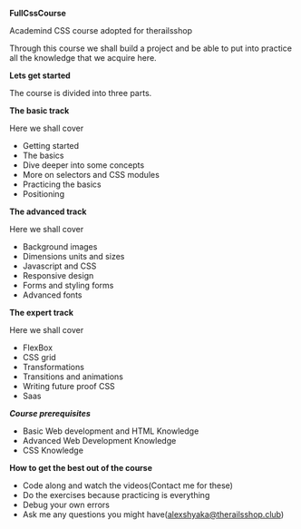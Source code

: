 **FullCssCourse**

Academind CSS course adopted for therailsshop

Through this course we shall build a project and be able to put into practice all the knowledge that we acquire here.

**Lets get started**

The course is divided into three parts.

**The basic track**

  Here we shall cover

  * Getting started
  * The basics
  * Dive deeper into some concepts
  * More on selectors and CSS modules
  * Practicing the basics
  * Positioning

**The advanced track**

  Here we shall cover

  * Background images
  * Dimensions units and sizes
  * Javascript and CSS
  * Responsive design
  * Forms and styling forms
  * Advanced fonts

**The expert track**

  Here we shall cover

  * FlexBox
  * CSS grid
  * Transformations
  * Transitions and animations
  * Writing future proof CSS
  * Saas

***Course prerequisites***

  * Basic Web development and HTML Knowledge
  * Advanced Web Development Knowledge
  * CSS Knowledge

**How to get the best out of the course**

  * Code along and watch the videos(Contact me for these)
  * Do the exercises because practicing is everything
  * Debug your own errors
  * Ask me any questions you might have(alexshyaka@therailsshop.club)



